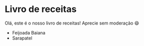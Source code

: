 # Livro de receitas 

Olá, este é o nosso livro de receitas! Aprecie sem moderação :smile:

- Feijoada Baiana
- Sarapatel

